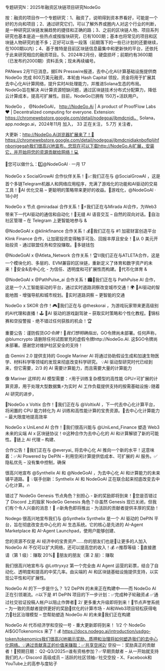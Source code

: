 专题研究N：2025年融资区块链项目研究NodeGo

按：融资的项目作一个专题研究：1、融资了，说明得到资本界看好，可能是一个好的方向和项目；2、通过研究它们，可以了解外界或圈内人对这个行业的判断，是一种研究区块链发展趋势的捷径和正确的路；3、之前的区块链人物、项目系列研究也基本是追一些热点或按版块研究，已有1000期；基本也将常见的项目和区块链人物研究的差不多；正好可以告一段落（前期落下的一些已计划的还要继续，在1000期以内）；4、基于推特是目前区块链信息最集中和更新快的平台，还依托于此来研究相应的融资项目。5、2024年2月份，硬盘损坏；前期约有3600期（已发布约2000期）资料丢失；现未再续编号。

PANews 2月11日消息，据EIN Presswire报道，去中心化AI计算基础设施提供商 NodeGo 完成 800万美元融资，本轮由 Hash Capital 领投，资金将用于扩展其 去中心化AI计算网络，提升实时AI处理能力，并推进Solana生态的布局。
NodeGo旨在解决 AI计算资源短缺问题，通过区块链技术分布式分配算力，降低 云计算成本，提高可扩展性。目前，NodeGo已拥有 150万+活跃用户。

NodeGo
，
@NodeGoAI，
http://NodeGo.Ai | A product of ProofFlow Labs ❤️ | Decentralized computing for everyone.
Extension: https://chromewebstore.google.com/detail/nodegoai/jbmdcnidi，
Solana，app.nodego.ai，2024年11月 加入，
33 正在关注，
5.7万 关注者，

大更新：http://NodeGo.Ai浏览器扩展来了！🌟
https://chromewebstore.google.com/detail/nodegoai/jbmdcnidiaknboflpljihfnbonjgegah我们很高兴地宣布，您现在可以下载http://NodeGo.Ai扩展，安装它，并开始将您的资源贡献给网络！💻

🎯您可以做什么：1️⃣@NodeGoAI
·
一月 17

NodeGo x SocialGrowAI 合作伙伴关系！🤖📈我们正在与
@SocialGrowAI
，这是首个多链Telegram机器人和网络应用程序，充满了游戏化的功能和AI驱动的交易工具！🔹AI 优化交易 – 更聪明的策略带来更好的收益。🔹游戏化，@NodeGoAI
·
18小时

NodeGo x 节点
@miradaai
合作关系！🤖⚡我们正在与Mirada AI合作，为Web3带来下一代AI驱动的通信和自动化！🔹无缝 AI 语音交互 – 自然的双向对话。🔹自治社区管理 – 在 Telegram 上更智能地参与 &

@NodeGoAI
x
@klinkfinance
合作关系！💰🔗我们正在与 #1 加密财富创造平台 Klink Finance 合作，让加密投资变得触手可及、回报丰厚且安全！🔹从 0 美元开始投资 - 通过联盟任务和空投赚取。🔹多链钱包

 
@NodeGoAI
x
@Atleta_Network
合作关系！🏆⛓️我们正在与ATLETA合作，这是一个模块化的、多层的、EVM兼容的区块链，重新定义了体育和数字资产的未来！🔹安全&去中心化 - 为信任、透明度和可扩展性而构建。🔹代币化体育 &

@NodeGoAI
x
@PathPulse_ai
合作关系！🏙🤖我们正在与 PathPulse AI 合作，这是一个人工智能驱动的平台，通过实时道路洞察改变城市交通！🌍
🔹AI驱动的智能地图 - 增强导航和城市规划。🔹实时道路洞察 – 更智能的交通

NodeGo x SKOR 合作！🎮🤖我们正在与
@theskorai
，为游戏玩家带来更高级别的AI代理和直播！🕹️
🔹AI 驱动的游戏副驾驶 – 获取实时策略和个性化教程。🔹锦标赛和空投警报 - 绝不错过任何获胜的机会！🏆

重要公告：谨防假货$GO令 牌！🚨我们想明确指出，$GO令牌尚未部署。任何声称，@blumcrypto
请删除任何试图冒充的虚假令牌http://NodeGo.AI.
这$GO令牌尚未部署。感谢您对维护社区安全的支持！

由 Gemini 2.0 提供支持的 Google Mariner AI 将通过协助假设生成和加速生物医学、材料科学等领域的发现来彻底改变科学研究。
💡AI 驱动型研究时代已经到来，但它需要，2/3 的 AI 需要计算能力，而且需要大量的计算能力

像 Mariner 这样的 AI 模型需要：⚡用于训练复杂模型的高性能 GPU⚡可扩展的计算资源，用于处理大型数据集⚡为实时 AI 工作负载提供支持的按需基础设施💡随着 AI 研究的进步，

🚀NodeGo x Voltix 合作！🤝我们正在与
@VoltixAI
，下一代去中心化计算平台，将闲置的 CPU 能力转化为 AI 训练和高性能计算的宝贵资源。🔹去中心化计算能力 – 最大限度地提高效率

NodeGo x UniLend AI 合作！🤝我们很高兴能与
@UniLend_Finance
塑造 Web3 未来的尖端 AI x 区块链协议！🌐这种合作为去中心化的 AI 和计算解锁了新的可能性。🔹链上 AI 代理 – 构建、

合作公告！🤝我们正在与
@everyai_
将去中心化 AI 推向一个新的水平！这意味着：✅AI Powered by DePIN – 利用空闲计算提供低成本、可扩展的 AI 服务。✅隐私优先 – 没有集中控制，确保

很高兴地宣布
@Synthelix
AI 和
@NodeGoAI
，为去中心化 AI 和计算能力的未来铺平道路。🤝
💡联手创新：Synthelix AI 和 NodeGoAI 正在联合起来彻底改变去中心化计算。🔥

错过了 NodeGo Genesis 节点角色？别担心 - 新的奖励即将到来！📢您是否错过了 Discord 上的独家 NodeGo Genesis 角色？😢虽然 Genesis 现已关闭，但我们有个令人兴奋的消息！🎉
🔥新角色即将推出 - 为活跃的贡献者提供丰厚的奖励！

Nodego 很高兴地宣布我们与
@Synthelix
Synthelix 是一个 AI 驱动的 DePIN 平台，旨在彻底改变去中心化的 AI 生态系统。它的核心是先进的 AI-Agent Marketplace 和 AI-Agent Launchpad，使用户能够创建、

您的资源不仅是 AI 经济中的宝贵资产......你的朋友们也是🚀让更多的人加入 NodeGo AI 不仅可以扩大网络，还可以提高您的收入！💰
🔥推荐等级：🔹直接邀请（第 1 级）：赚取 20%💸
🔹朋友的朋友（第 2 层）：赚取

我们很高兴地宣布与
@Lottryxyz
第一个完全由 AI Agent 运营的彩票，结合了自动化、透明度和提高的中奖几率。由尖端的 AI 和区块链基础设施提供支持，以实现公平性和可扩展性。

NodeGo AI 的下一步是什么？
1/2 DePIN 的未来正在构建中——而 NodeGo AI 正在引领潮流。🔥以下是 #1 DePIN 项目的下一步计划：✅完成种子轮融资💰
✅通过社交验证投稿人帐户以阻止作弊者🛑
2/ 更多重大升级即将到来！🔹节点声誉系统 – 为一致的贡献者提供更好的奖励🔹优化的计算市场 - AI和Web3项目轻松获得电力🔹社区治理模型 – 您帮助塑造 NodeGo AI 的未来🚀我们正在构建

NodeGo AI 代币经济学和空投一号 - 重大更新即将到来！
1/2 个 NodeGo AI$GOTokenomics 来了！💰
https://docs.nodego.ai/introduction/usdgo-token/tokenomics我们很高兴地揭示奖励、质押和治理将如何塑造我们的去中心化网络。💡通过贡献真正的价值来赚取：✅共享空闲2/ 空投一：奖励真正的贡献者！🎉预期日期： Q2-Q3/2025🔥谁有资格参加？✅早期贡献者 – 从一开始就支持我们的人✅Discord 高级成员 – 活跃的社区领袖✅社交空投 - X、Facebook和YouTube上的高参与度帖子
